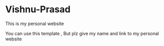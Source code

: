 # Vishnu-Prasad

This is my personal website 











You can use this template , But plz give my name and link to my personal website
